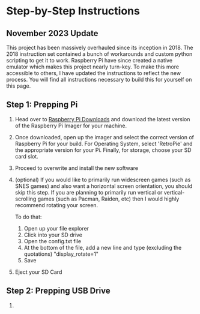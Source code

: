 # Step-by-Step Instructions

## November 2023 Update
This project has been massively overhauled since its inception in 2018. The 2018 instruction set contained a bunch of workarounds and custom python scripting to get it to work. 
Raspberry Pi have since created a native emulator which makes this project nearly turn-key. To make this more accessible to others, I have updated the instructions to reflect the new process. You will find all instructions necessary to build this for yourself on this page.

## Step 1: Prepping Pi
  1. Head over to [Raspberry Pi Downloads](https://www.raspberrypi.com/software/) and download the latest version of the Raspberry Pi Imager for your machine.<br>
  2. Once downloaded, open up the imager and select the correct version of Raspberry Pi for your build. For Operating System, select 'RetroPie' and the appropriate version for your Pi. Finally, for storage, choose your SD card slot.<br>
  3. Proceed to overwrite and install the new software<br>
  4. (optional) If you would like to primarily run widescreen games (such as SNES games) and also want a horizontal screen orientation, you should skip this step. If you are planning to primarily run vertical or vertical-scrolling games (such as Pacman, Raiden, etc) then I would highly recommend rotating your screen.

     To do that:
       1. Open up your file explorer<br>
       2. Click into your SD drive<br>
       3. Open the config.txt file<br>
       4. At the bottom of the file, add a new line and type (excluding the quotations) "display_rotate=1"<br>
       5. Save<br>
  6. Eject your SD Card

## Step 2: Prepping USB Drive
  1. 

